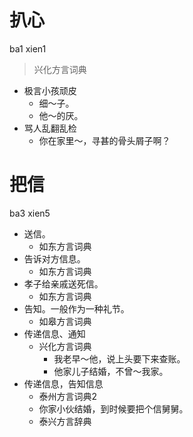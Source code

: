 # 扒心
ba1 xien1
> 兴化方言词典
- 极言小孩顽皮
  - 细～子。
  - 他～的厌。
- 骂人乱翻乱检
  - 你在家里～，寻甚的骨头屑子啊？

# 把信
ba3 xien5
+ 送信。
  * 如东方言词典
+ 告诉对方信息。
  * 如东方言词典
+ 孝子给亲戚送死信。
  * 如东方言词典
+ 告知。一般作为一种礼节。
  * 如皋方言词典
+ 传递信息、通知
  * 兴化方言词典
    - 我老早～他，说上头要下来查账。
    - 他家儿子结婚，不曾～我家。
+ 传递信息，告知信息
  * 泰州方言词典2
  - 你家小伙结婚，到时候要把个信舅舅。
  * 泰兴方言辞典
